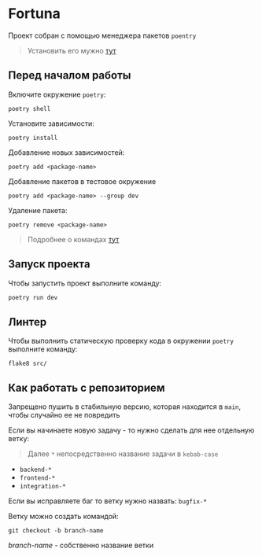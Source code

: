 # Fortuna

Проект собран с помощью менеджера пакетов `poentry`

> Установить его мужно [тут](https://python-poetry.org/docs/#installation)

## Перед началом работы

Включите окружение `poetry`:
```
poetry shell
```

Установите зависимости:
```
poetry install
```

Добавление новых зависимостей:
```
poetry add <package-name>
```

Добавление пакетов в тестовое окружение
```
poetry add <package-name> --group dev
```

Удаление пакета:
```
poetry remove <package-name>
```

> Подробнее о командах [тут](https://python-poetry.org/docs/cli/)

## Запуск проекта

Чтобы запустить проект выполните команду:

```bash
poetry run dev
```

## Линтер

Чтобы выполнить статическую проверку кода в окружении `poetry` выполните команду:
```
flake8 src/
```
## Как работать с репозиторием

Запрещено пушить в стабильную версию, которая находится в `main`, чтобы случайно ее не повредить

Если вы начинаете новую задачу - то нужно сделать для нее отдельную ветку:

> Далее `*` непосредственно название задачи в `kebab-case`

- `backend-*`
- `frontend-*`
- `integration-*`

Если вы исправляете баг то ветку нужно назвать: `bugfix-*`

Ветку можно создать командой:

`git checkout -b branch-name`

*branch-name* - собственно название ветки